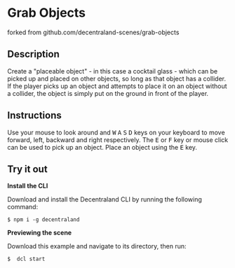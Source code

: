 # Grab Objects
forked from github.com/decentraland-scenes/grab-objects

## Description
Create a "placeable object" - in this case a cocktail glass - which can be picked up and placed on other objects, so long as that object has a collider. If the player picks up an object and attempts to place it on an object without a collider, the object is simply put on the ground in front of the player.

## Instructions
Use your mouse to look around and <kbd>W</kbd> <kbd>A</kbd> <kbd>S</kbd> <kbd>D</kbd> keys on your keyboard to move forward, left, backward and right respectively. The <kbd>E</kbd> or <kbd>F</kbd> key or mouse click can be used to pick up an object. Place an object using the <kbd>E</kbd> key.

## Try it out

**Install the CLI**

Download and install the Decentraland CLI by running the following command:

```
$ npm i -g decentraland
```

**Previewing the scene**

Download this example and navigate to its directory, then run:

```
$  dcl start
```
